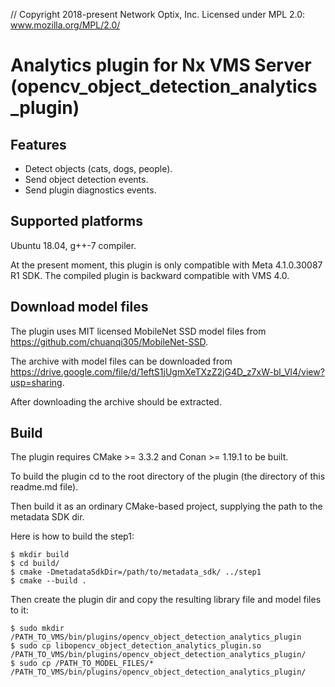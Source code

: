 // Copyright 2018-present Network Optix, Inc. Licensed under MPL 2.0: www.mozilla.org/MPL/2.0/
# Analytics plugin for Nx VMS Server (opencv\_object\_detection\_analytics\_plugin)

## Features
- Detect objects (cats, dogs, people).
- Send object detection events.
- Send plugin diagnostics events.

## Supported platforms
Ubuntu 18.04, g++-7 compiler.

At the present moment, this plugin is only compatible with Meta 4.1.0.30087 R1 SDK. The compiled
plugin is backward compatible with VMS 4.0.

## Download model files
The plugin uses MIT licensed MobileNet SSD model files from https://github.com/chuanqi305/MobileNet-SSD.

The archive with model files can be downloaded from https://drive.google.com/file/d/1eftS1jUgmXeTXzZ2jG4D_z7xW-bl_Vl4/view?usp=sharing.

After downloading the archive should be extracted.

## Build
The plugin requires CMake >= 3.3.2 and Conan >= 1.19.1 to be built.

To build the plugin cd to the root directory of the plugin (the directory of this readme.md file).

Then build it as an ordinary CMake-based project, supplying the path to the metadata SDK dir.

Here is how to build the step1:
```
$ mkdir build
$ cd build/
$ cmake -DmetadataSdkDir=/path/to/metadata_sdk/ ../step1
$ cmake --build .
```

Then create the plugin dir and copy the resulting library file and model files to it:
```
$ sudo mkdir /PATH_TO_VMS/bin/plugins/opencv_object_detection_analytics_plugin
$ sudo cp libopencv_object_detection_analytics_plugin.so /PATH_TO_VMS/bin/plugins/opencv_object_detection_analytics_plugin/
$ sudo cp /PATH_TO_MODEL_FILES/* /PATH_TO_VMS/bin/plugins/opencv_object_detection_analytics_plugin/
```
